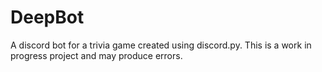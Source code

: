 # DeepBot
A discord bot for a trivia game created using discord.py. This is a work in progress project and may produce errors.
